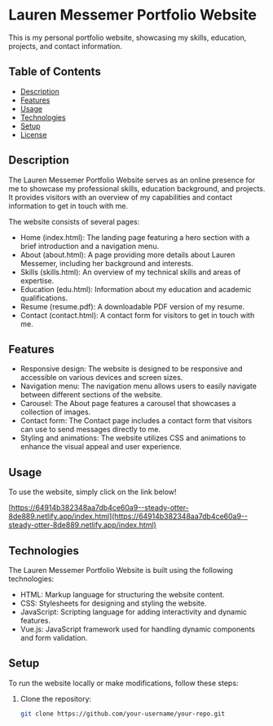 # Lauren Messemer Portfolio Website

This is my personal portfolio website, showcasing my skills, education, projects, and contact information.

## Table of Contents

- [Description](#description)
- [Features](#features)
- [Usage](#usage)
- [Technologies](#technologies)
- [Setup](#setup)
- [License](#license)

## Description

The Lauren Messemer Portfolio Website serves as an online presence for me to showcase my professional skills, education background, and projects. It provides visitors with an overview of my capabilities and contact information to get in touch with me.

The website consists of several pages:

- Home (index.html): The landing page featuring a hero section with a brief introduction and a navigation menu.
- About (about.html): A page providing more details about Lauren Messemer, including her background and interests.
- Skills (skills.html): An overview of my technical skills and areas of expertise.
- Education (edu.html): Information about my education and academic qualifications.
- Resume (resume.pdf): A downloadable PDF version of my resume.
- Contact (contact.html): A contact form for visitors to get in touch with me.

## Features

- Responsive design: The website is designed to be responsive and accessible on various devices and screen sizes.
- Navigation menu: The navigation menu allows users to easily navigate between different sections of the website.
- Carousel: The About page features a carousel that showcases a collection of images.
- Contact form: The Contact page includes a contact form that visitors can use to send messages directly to me.
- Styling and animations: The website utilizes CSS and animations to enhance the visual appeal and user experience.

## Usage

To use the website, simply click on the link below!

[https://64914b382348aa7db4ce60a9--steady-otter-8de889.netlify.app/index.html](https://64914b382348aa7db4ce60a9--steady-otter-8de889.netlify.app/index.html)

## Technologies

The Lauren Messemer Portfolio Website is built using the following technologies:

- HTML: Markup language for structuring the website content.
- CSS: Stylesheets for designing and styling the website.
- JavaScript: Scripting language for adding interactivity and dynamic features.
- Vue.js: JavaScript framework used for handling dynamic components and form validation.

## Setup

To run the website locally or make modifications, follow these steps:

1. Clone the repository:

   ```bash
   git clone https://github.com/your-username/your-repo.git
